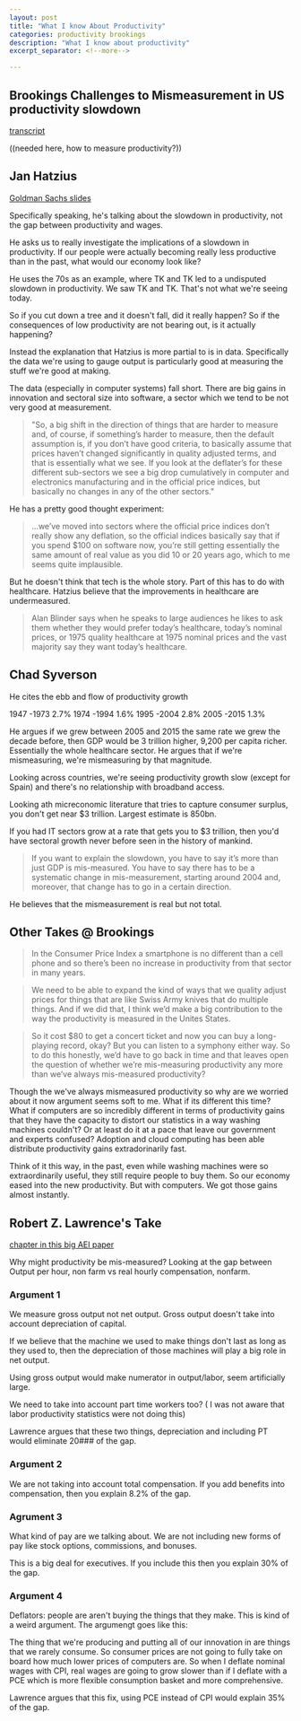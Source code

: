 ```yaml
---
layout: post
title: "What I know About Productivity"
categories: productivity brookings
description: "What I know about productivity"
excerpt_separator: <!--more-->

---
```

## Brookings Challenges to Mismeasurement in US productivity slowdown

<!--more-->

[transcript](https://www.brookings.edu/wp-content/uploads/2016/08/090816_productivity-transcript.pdf)

((needed here, how to measure productivity?))


## Jan Hatzius
[Goldman Sachs slides]()

Specifically speaking, he's talking about the slowdown in productivity, not the gap between productivity and wages. 

He asks us to really investigate the implications of a slowdown in productivity. If our people were actually becoming really less productive than in the past, what would our economy look like? 



He uses the 70s as an example, where TK and TK led to a undisputed slowdown in productivity. We saw TK and TK. That's not what we're seeing today. 

So if you cut down a tree and it doesn't fall, did it really happen? So if the consequences of low productivity are not bearing out, is it actually happening?

Instead the explanation that Hatzius is more partial to is in data. Specifically the data we're using to gauge output is particularly good at measuring the stuff we're good at making.

The data (especially in computer systems) fall short. There are big gains in innovation and sectoral size into software, a sector which we tend to be not very good at measurement. 
 
 > "So, a big shift in the direction of things that are harder to measure and, of course, if something’s harder to measure, then the default assumption is, if you don’t have good criteria, to basically assume that prices haven’t changed significantly in quality adjusted terms, and that is essentially what we see. If you look at the deflater’s for these different sub-sectors we see a big drop cumulatively in computer and electronics manufacturing and in the official price indices, but basically no changes in any of the other sectors."

 He has a pretty good thought experiment:

 > ...we’ve moved into sectors where the official price indices don’t really show any deflation, so the official indices basically say that if you spend $100 on software now, you’re still getting essentially the same amount of real value as you did 10 or 20 years ago, which to me seems quite implausible.

 But he doesn't think that tech is the whole story. Part of this has to do with healthcare. Hatzius believe that the improvements in healthcare are undermeasured. 

 > Alan Blinder says when he speaks to large audiences he likes to ask them whether they would prefer today’s healthcare, today’s nominal prices, or 1975 quality healthcare at 1975 nominal prices and the vast majority say they want today’s healthcare.


## Chad Syverson
He cites the ebb and flow of productivity growth

1947 -1973 2.7% 1974 -1994 1.6% 1995 -2004 2.8% 2005 -2015 1.3%

He argues if we grew between 2005 and 2015 the same rate we grew the decade before, then GDP would be 3 trillion higher, 9,200 per capita richer. Essentially the whole healthcare sector. He argues that if we're mismeasuring, we're mismeasuring by that magnitude. 

Looking across countries, we're seeing productivity growth slow (except for Spain) and there's no relationship with broadband access. 

Looking ath micreconomic literature that tries to capture consumer surplus, you don't get near $3 trillion. Largest estimate is 850bn.

If you had IT sectors grow at a rate that gets you to $3 trillion, then you'd have sectoral growth never before seen in the history of mankind.

> If you want to explain the slowdown, you have to say it’s more than just GDP is mis-measured. You have to say there has to be a systematic change in mis-measurement, starting around 2004 and, moreover, that change has to go in a certain direction.

He believes that the mismeasurement is real but not total.

## Other Takes @ Brookings

> In the Consumer Price Index a smartphone is no different than a cell phone and so there’s been no increase in productivity from that sector in many years.

> We need to be able to expand the kind of ways that we quality adjust prices for things that are like Swiss Army knives that do multiple things. And if we did that, I think we’d make a big contribution to the way the productivity is measured in the Unites States.

> So it cost $80 to get a concert ticket and now you can buy a long-playing record, okay? But you can listen to a symphony either way. So to do this honestly, we’d have to go back in time and that leaves open the question of whether we’re mis-measuring productivity any more than we’ve always mis-measured productivity?

Though the we've always mismeasured productivity so why are we worried about it now argument seems soft to me. What if its different this time? What if computers are so incredibly different in terms of productivity gains that they have the capacity to distort our statistics in a way washing machines couldn't? Or at least do it at a pace that leave our government and experts confused? Adoption and cloud computing has been able distribute productivity gains extradorinarily fast. 

Think of it this way, in the past, even while washing machines were so extraordinarily useful, they still require people to buy them. So our economy eased into the new productivity. But with computers. We got those gains almost instantly.


## Robert Z. Lawrence's Take

 [chapter in this big AEI paper](https://www.aei.org/wp-content/uploads/2016/10/The-US-Labor-Market.pdf)


Why might productivity be mis-measured? Looking at the gap between Output per hour, non farm vs real hourly compensation, nonfarm.

### Argument 1
We measure gross output not net output. Gross output doesn't take into account depreciation of capital. 

If we believe that the machine we used to make things don't last as long as they used to, then the depreciation of those machines will play a big role in net output.

Using gross output would make numerator in output/labor, seem artificially large. 

We need to take into account part time workers too? ( I was not aware that labor productivity statistics were not doing this)

Lawrence argues that these two things, depreciation and including PT would eliminate 20### of the gap.


### Argument 2

We are not taking into account total compensation. If you add benefits into compensation, then you explain 8.2% of the gap. 


### Agrument 3 

What kind of pay are we talking about. We are not including new forms of pay like stock options, commissions, and bonuses. 

This is a big deal for executives. If you include this then you explain 30% of the gap.


### Argument 4

Deflators: people are aren't buying the things that they make. This is kind of a weird argument. The argumengt goes like this: 

The thing that we're producing and putting all of our innovation in are things that we rarely consume. So consumer prices are not going to fully take on board how much lower prices of computers are. So when I deflate nominal wages with CPI, real wages are going to grow slower than if I deflate with a PCE which is more flexible consumption basket and more comprehensive. 

Lawrence argues that this fix, using PCE instead of CPI would explain 35% of the gap.
